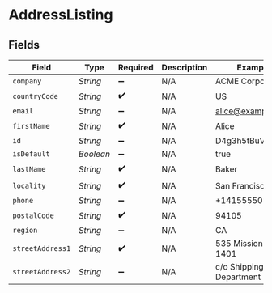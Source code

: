 # AddressListing


## Fields

| Field                    | Type                     | Required                 | Description              | Example                  |
| ------------------------ | ------------------------ | ------------------------ | ------------------------ | ------------------------ |
| `company`                | *String*                 | :heavy_minus_sign:       | N/A                      | ACME Corporation         |
| `countryCode`            | *String*                 | :heavy_check_mark:       | N/A                      | US                       |
| `email`                  | *String*                 | :heavy_minus_sign:       | N/A                      | alice@example.com        |
| `firstName`              | *String*                 | :heavy_check_mark:       | N/A                      | Alice                    |
| `id`                     | *String*                 | :heavy_minus_sign:       | N/A                      | D4g3h5tBuVYK9            |
| `isDefault`              | *Boolean*                | :heavy_minus_sign:       | N/A                      | true                     |
| `lastName`               | *String*                 | :heavy_check_mark:       | N/A                      | Baker                    |
| `locality`               | *String*                 | :heavy_check_mark:       | N/A                      | San Francisco            |
| `phone`                  | *String*                 | :heavy_minus_sign:       | N/A                      | +14155550199             |
| `postalCode`             | *String*                 | :heavy_check_mark:       | N/A                      | 94105                    |
| `region`                 | *String*                 | :heavy_minus_sign:       | N/A                      | CA                       |
| `streetAddress1`         | *String*                 | :heavy_check_mark:       | N/A                      | 535 Mission St, Ste 1401 |
| `streetAddress2`         | *String*                 | :heavy_minus_sign:       | N/A                      | c/o Shipping Department  |